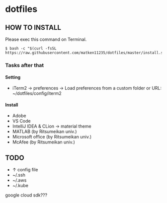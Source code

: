# dotfiles

## HOW TO INSTALL
Please exec this command on Terminal.
```:Terminal.app
$ bash -c "$(curl -fsSL https://raw.githubusercontent.com/matken11235/dotfiles/master/install.sh)"
```
### Tasks after that
#### Setting
* iTerm2 -> preferences -> Load preferences from a custom folder or URL: ~/dotfiles/config/iterm2
#### Install
* Adobe
* VS Code
* IntelliJ IDEA & CLion -> material theme
* MATLAB (by Ritsumeikan univ.)
* Microsoft office (by Ritsumeikan univ.)
* McAfee (by Ritsumeikan univ.)

## TODO
* ↑ config file
* ~/.ssh
* ~/.aws
* ~/.kube

google cloud sdk???
